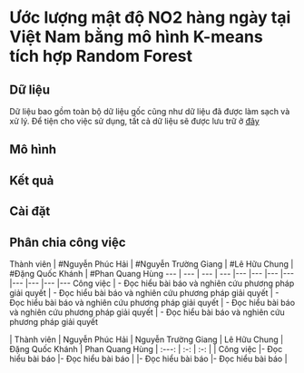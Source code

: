 # Ước lượng mật độ NO2 hàng ngày tại Việt Nam bằng mô hình K-means tích hợp Random Forest

## Dữ liệu
Dữ liệu bao gồm toàn bộ dữ liệu gốc cũng như dữ liệu đã được làm sạch và xử lý. Để tiện cho việc sử dụng, tất cả dữ liệu sẽ được lưu trữ ở [đây](https://drive.google.com/drive/folders/1uoh64dOepEHd9GR2ZywnCo-8zqMSg5Qn)
## Mô hình

## Kết quả 

## Cài đặt

## Phân chia công việc
Thành viên | #Nguyễn Phúc Hải | #Nguyễn Trường Giang | #Lê Hữu Chung | #Đặng Quốc Khánh | #Phan Quang Hùng
--- | --- | --- | --- |--- |--- |--- |--- |--- |--- |--- |---
Công việc | - Đọc hiểu bài báo và nghiên cứu phương pháp giải quyết | - Đọc hiểu bài báo và nghiên cứu phương pháp giải quyết | - Đọc hiểu bài báo và nghiên cứu phương pháp giải quyết | - Đọc hiểu bài báo và nghiên cứu phương pháp giải quyết | - Đọc hiểu bài báo và nghiên cứu phương pháp giải quyết 

| Thành viên | Nguyễn Phúc Hải  | Nguyễn Trường Giang  | Lê Hữu Chung | Đặng Quốc Khánh | Phan Quang Hùng
| :---:      | :-:              | :-:                  |
| Công việc  |- Đọc hiểu bài báo |- Đọc hiểu bài báo |
             |- Đọc hiểu bài báo |- Đọc hiểu bài báo |
